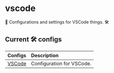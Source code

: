 # vscode

📄 Configurations and settings for VSCode things. 🛠️

## Current 🛠️ configs

| Configs                 | Description               |
| :---------------------- | :------------------------ |
| [VSCode](./vscode.json) | Configuration for VSCode. |
